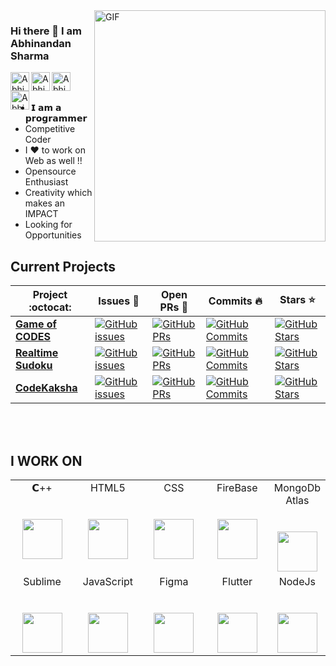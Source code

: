 <img align="right" alt="GIF"  width="370px" src="https://magiccopy.xyz/assets/images/hadder.gif" />

### Hi there 👋 I am Abhinandan Sharma
<a href="https://www.linkedin.com/in/abhinandan-sharma-0a2633175/">
  <img align="left" alt="Abhinanan's LinkdeIN" width="30px" height="30px" src="https://cdn.jsdelivr.net/npm/simple-icons@v3/icons/linkedin.svg" />
</a>
<a href="https://www.hackerrank.com/doomed_fellow">
  <img align="left" alt="Abhinandan's HackerRank" width="30px" height="30px" src="https://upload.wikimedia.org/wikipedia/commons/4/40/HackerRank_Icon-1000px.png" />
</a>
<a href="https://www.codechef.com/users/abhi__824__/">
  <img align="left" alt="Abhinandan's CodeChef" width="30px" height="30px" src="https://miro.medium.com/max/416/1*1W0-bbmt4iiEpp_pPrS0VQ.png" />
</a>
<a href="https://codeforces.com/profile/abdude824">
  <img align="left" alt="Abhinandan's Codeforces" width="30px" height="30px" src="https://lh3.googleusercontent.com/WsR_f03nbqW3qZjCZeXUYmnmhSWXo3hQhLX9hgl9QHydCgbXQi_VJeAwnmtuIgTHKdQ=s180-rw" />
</a>
</br>
</br>

- 𝗜 𝗮𝗺 𝗮 𝗽𝗿𝗼𝗴𝗿𝗮𝗺𝗺𝗲𝗿
- Competitive Coder
- I ❤️ to work on Web as well !!
- Opensource Enthusiast
- Creativity which makes an IMPACT
- Looking for Opportunities


## Current Projects

|      Project :octocat:   |     Issues :bug:   | Open PRs :bell:  | Commits :fire:  | Stars :star: |
|-------------|-------------------|---|---|---|
| [**Game of CODES**](https://github.com/abhi-824/Game-of-CODES) | [![GitHub issues](https://img.shields.io/github/issues/abhi-824/Game-of-CODES?color=green&logo=github&style=flat)](https://github.com/abhi-824/Game-of-CODES/issues) | [![GitHub PRs](https://img.shields.io/github/issues-pr/abhi-824/Game-of-CODES?style=flat&logo=github)](https://github.com/abhi-824/Game-of-CODES/pulls)  | [![GitHub Commits](https://img.shields.io/github/commit-activity/y/abhi-824/Game-of-CODES?style=flat&color=critical&logo=github)](https://github.com/abhi-824/Game-of-CODES/commits/master)  |[![GitHub Stars](https://img.shields.io/github/stars/abhi-824/Game-of-CODES?style=social)](https://github.com/abhi-824/Game-of-CODES/stargazers) |
| [**Realtime Sudoku**](https://github.com/abhi-824/realtime-sudoku) | [![GitHub issues](https://img.shields.io/github/issues/abhi-824/realtime-sudoku?color=green&logo=github&style=flat)](https://github.com/abhi-824/realtime-sudoku/issues) | [![GitHub PRs](https://img.shields.io/github/issues-pr/abhi-824/realtime-sudoku?style=flat&logo=github)](https://github.com/abhi-824/realtime-sudoku/pulls)  | [![GitHub Commits](https://img.shields.io/github/commit-activity/y/abhi-824/realtime-sudoku?style=flat&color=critical&logo=github)](https://github.com/abhi-824/realtime-sudoku/commits/master)  |[![GitHub Stars](https://img.shields.io/github/stars/abhi-824/realtime-sudoku?style=social)](https://github.com/abhi-824/realtime-sudoku/stargazers) |
| [**CodeKaksha**](https://github.com/CodeKaksha/codekaksha_web) | [![GitHub issues](https://img.shields.io/github/issues/CodeKaksha/codekaksha_web?color=green&logo=github&style=flat)](https://github.com/CodeKaksha/codekaksha_web/issues) | [![GitHub PRs](https://img.shields.io/github/issues-pr/CodeKaksha/codekaksha_web?style=flat&logo=github)](https://github.com/CodeKaksha/codekaksha_web/pulls)  | [![GitHub Commits](https://img.shields.io/github/commit-activity/y/CodeKaksha/codekaksha_web?style=flat&color=critical&logo=github)](https://github.com/CodeKaksha/codekaksha_web/commits/master)  |[![GitHub Stars](https://img.shields.io/github/stars/CodeKaksha/codekaksha_web?style=social)](https://github.com/CodeKaksha/codekaksha_web/stargazers) |


<br/>
<br/>

## I WORK ON 
<table>
  <tbody>
    <tr valign="top">
      <td width="25%" align="center">
        <span>𝗖++</span><br><br><br>
        <img height="64px" src="https://upload.wikimedia.org/wikipedia/commons/thumb/1/18/ISO_C%2B%2B_Logo.svg/800px-ISO_C%2B%2B_Logo.svg.png">
      </td>
      <td width="25%" align="center">
        <span>HTML5</span><br><br><br>
        <img height="64px" src="https://www.flaticon.com/svg/static/icons/svg/1216/1216733.svg">
      </td>
      <td width="25%" align="center">
        <span>CSS</span><br><br><br>
        <img height="64px" src="https://cdn.worldvectorlogo.com/logos/css3.svg">
      </td>
       <td width="25%" align="center">
        <span>FireBase</span><br><br><br>
        <img height="64px" src="https://img.icons8.com/color/452/firebase.png">
      </td>
       <td width="25%" align="center">
        <span>MongoDb Atlas</span><br><br><br>
        <img height="64px" src="https://cdn.iconscout.com/icon/free/png-512/mongodb-5-1175140.png">
      </td>
    </tr>
    <tr valign="top">
      <td width="25%" align="center">
        <span>Sublime</span><br><br><br>
        <img height="64px" src="https://cdn.worldvectorlogo.com/logos/sublime-text.svg">
      </td>
      <td width="25%" align="center">
        <span>JavaScript</span><br><br><br>
        <img height="64px" src="https://cdn.worldvectorlogo.com/logos/javascript.svg">
      </td>
      <td width="25%" align="center">
        <span>Figma</span><br><br><br>
        <img height="64px" src="https://cdn.iconscout.com/icon/free/png-512/figma-682083.png">
      </td>
       <td width="25%" align="center">
        <span>Flutter</span><br><br><br>
        <img height="64px" src="https://cdn.iconscout.com/icon/free/png-512/flutter-2038877-1720090.png">
      </td>
      <td width="25%" align="center">
        <span>NodeJs</span><br><br><br>
        <img height="64px" src="https://img.icons8.com/color/452/nodejs.png">
      </td>
      
  </tbody>
</table>


<!--
**abhi-824/abhi-824** is a ✨ _special_ ✨ repository because its `README.md` (this file) appears on your GitHub profile.

Here are some ideas to get you started:

- 🔭 I’m currently working on ...
- 🌱 I’m currently learning ...
- 👯 I’m looking to collaborate on ...
- 🤔 I’m looking for help with ...
- 💬 Ask me about ...
- 📫 How to reach me: ...
- 😄 Pronouns: ...
- ⚡ Fun fact: ...
-->
